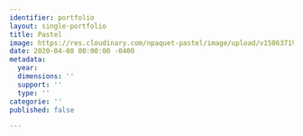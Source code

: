 ```yaml
---
identifier: portfolio
layout: single-portfolio
title: Pastel
image: https://res.cloudinary.com/npaquet-pastel/image/upload/v1586371904/_DSC1004_1_uhckcg.jpg
date: 2020-04-08 00:00:00 -0400
metadata:
  year: 
  dimensions: ''
  support: ''
  type: ''
categorie: ''
published: false

---
```

